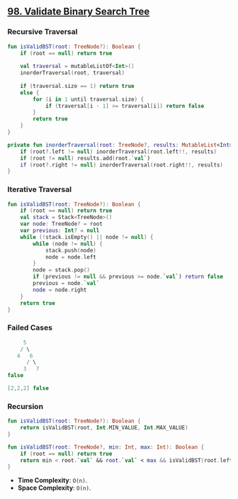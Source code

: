 ## [98. Validate Binary Search Tree](https://leetcode.com/problems/validate-binary-search-tree/)

### Recursive Traversal
```kotlin
fun isValidBST(root: TreeNode?): Boolean {
    if (root == null) return true        
    
    val traversal = mutableListOf<Int>()
    inorderTraversal(root, traversal)
    
    if (traversal.size == 1) return true
    else {
        for (i in 1 until traversal.size) {
            if (traversal[i - 1] >= traversal[i]) return false
        }
        return true
    }
}

private fun inorderTraversal(root: TreeNode?, results: MutableList<Int>) {
    if (root?.left != null) inorderTraversal(root.left!!, results)
    if (root != null) results.add(root.`val`)
    if (root?.right != null) inorderTraversal(root.right!!, results)
}
```

### Iterative Traversal
```kotlin
fun isValidBST(root: TreeNode?): Boolean {
    if (root == null) return true
    val stack = Stack<TreeNode>()
    var node: TreeNode? = root
    var previous: Int? = null
    while (!stack.isEmpty() || node != null) {
        while (node != null) {
            stack.push(node)
            node = node.left
        }
        node = stack.pop()
        if (previous != null && previous >= node.`val`) return false
        previous = node.`val`
        node = node.right
    }
    return true
}
```

### Failed Cases
```kotlin
     5
    / \
   4   6
      / \
     3   7
false

[2,2,2] false
```

### Recursion
```kotlin
fun isValidBST(root: TreeNode?): Boolean {
    return isValidBST(root, Int.MIN_VALUE, Int.MAX_VALUE)
}

fun isValidBST(root: TreeNode?, min: Int, max: Int): Boolean {
    if (root == null) return true
    return min < root.`val` && root.`val` < max && isValidBST(root.left, min, root.`val`) && isValidBST(root.right, root.`val`, max)
}
```

* **Time Complexity**: `O(n)`.
* **Space Complexity**: `O(n)`.